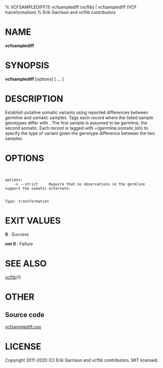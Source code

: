 % VCFSAMPLEDIFF(1) vcfsamplediff (vcflib) | vcfsamplediff (VCF transformation)
% Erik Garrison and vcflib contributors

# NAME

**vcfsamplediff**

# SYNOPSIS

**vcfsamplediff** [options] <tag> <sample> <sample> [ <sample> ... ] <vcf file>

# DESCRIPTION

Establish putative somatic variants using reported differences between germline and somatic samples. Tags each record where the listed sample genotypes differ with <tag>. The first sample is assumed to be germline, the second somatic. Each record is tagged with <tag>={germline,somatic,loh} to specify the type of variant given the genotype difference between the two samples.



# OPTIONS

```


options:
    -s --strict     Require that no observations in the germline support the somatic alternate.


Type: transformation

```





# EXIT VALUES

**0**
: Success

**not 0**
: Failure

# SEE ALSO



[vcflib](./vcflib.md)(1)



# OTHER

## Source code

[vcfsamplediff.cpp](https://github.com/vcflib/vcflib/blob/master/src/vcfsamplediff.cpp)

# LICENSE

Copyright 2011-2020 (C) Erik Garrison and vcflib contributors. MIT licensed.

<!--
  Created with ./scripts/bin2md.rb scripts/bin2md-template.erb
-->
